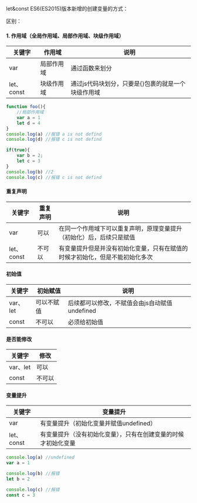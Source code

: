 let&const  ES6(ES2015)版本新增的创建变量的方式：

区别：

#### 1. 作用域（全局作用域、局部作用域、块级作用域）

| 关键字     | 作用域     | 说明                                               |
| ---------- | ---------- | -------------------------------------------------- |
| var        | 局部作用域 | 通过函数来划分                                     |
| let、const | 块级作用域 | 通过js代码块划分，只要是{}包裹的就是一个块级作用域 |

```js
function foo(){
	//局部作用域
    var a = 1
    let d = 4
}
console.log(a) //报错 a is not defind
console.log(d) //报错 c is not defind

if(true){
	var b = 2;
    let c = 3
}
console.log(b) //2
console.log(c) //报错 c is not defind
```

#### 重复声明

| 关键字     | 重复声明 | 说明                                                         |
| ---------- | -------- | ------------------------------------------------------------ |
| var        | 可以     | 在同一个作用域下可以重复声明，原理变量提升（初始化）后，后续只是赋值 |
| let、const | 不可以   | 有变量提升但是并没有初始化变量，只有在赋值的时候才初始化，但是不能初始化多次 |

#### 初始值

| 关键字   | 初始赋值   | 说明                                          |
| -------- | ---------- | --------------------------------------------- |
| var、let | 可以不赋值 | 后续都可以修改，不赋值会由js自动赋值undefined |
| const    | 不可以     | 必须给初始值                                  |

#### 是否能修改

| 关键字   | 修改   |
| -------- | ------ |
| var、let | 可以   |
| const    | 不可以 |

#### 变量提升

| 关键字     | 变量提升                                                     |
| ---------- | ------------------------------------------------------------ |
| var        | 有变量提升（初始化变量并赋值undefined）                      |
| let、const | 有变量提升（没有初始化变量），只有在创建变量的时候才初始化变量 |

```js
console.log(a) //undefined
var a = 1

console.log(b) //报错
let b = 2

console.log(c) //报错
const c = 3
```

